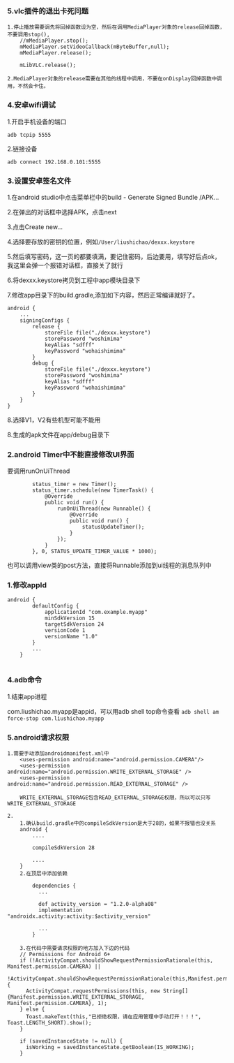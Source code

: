 ### 5.vlc插件的退出卡死问题

```
1.停止播放需要调先将回掉函数设为空，然后在调用MediaPlayer对象的release回掉函数，不要调用stop(),
    //mMediaPlayer.stop();
    mMediaPlayer.setVideoCallback(mByteBuffer,null);
    mMediaPlayer.release();
    
    mLibVLC.release();

2.MediaPlayer对象的release需要在其他的线程中调用，不要在onDisplay回掉函数中调用，不然会卡住。

```



### 4.安卓wifi调试

1.开启手机设备的端口
```
adb tcpip 5555
```

2.链接设备
```
adb connect 192.168.0.101:5555
```



### 3.设置安卓签名文件

1.在android studio中点击菜单栏中的build - Generate Signed Bundle /APK...

2.在弹出的对话框中选择APK，点击next

3.点击Create new...

4.选择要存放的密钥的位置，例如``/User/liushichao/dexxx.keystore``

5.然后填写密码，这一页的都要填满，要记住密码，后边要用，填写好后点ok，我这里会弹一个报错对话框，直接关了就行

6.将dexxx.keystore拷贝到工程中app模块目录下

7.修改app目录下的build.gradle,添加如下内容，然后正常编译就好了。

```
android {
    ...
    signingConfigs {
        release {
            storeFile file("./dexxx.keystore")
            storePassword "woshimima"
            keyAlias "sdfff"
            keyPassword "wohaishimima"
        }
        debug {
            storeFile file("./dexxx.keystore")
            storePassword "woshimima"
            keyAlias "sdfff"
            keyPassword "wohaishimima"
        }
    }
}
```

8.选择V1，V2有些机型可能不能用

8.生成的apk文件在app/debug目录下




### 2.android Timer中不能直接修改UI界面

要调用runOnUiThread

```
        status_timer = new Timer();
        status_timer.schedule(new TimerTask() {
            @Override
            public void run() {
                runOnUiThread(new Runnable() {
                    @Override
                    public void run() {
                        statusUpdateTimer();
                    }
                });
            }
        }, 0, STATUS_UPDATE_TIMER_VALUE * 1000);

```

也可以调用view类的post方法，直接将Runnable添加到ui线程的消息队列中


### 1.修改appId

```
android {
        defaultConfig {
            applicationId "com.example.myapp"
            minSdkVersion 15
            targetSdkVersion 24
            versionCode 1
            versionName "1.0"
        }
        ...
    }
    
```
    
    
### 4.adb命令

1.结束app进程

com.liushichao.myapp是appid，可以用adb shell top命令查看
``
adb shell am force-stop com.liushichao.myapp
``

### 5.android请求权限

```
1.需要手动添加androidmanifest.xml中
    <uses-permission android:name="android.permission.CAMERA"/>
    <uses-permission android:name="android.permission.WRITE_EXTERNAL_STORAGE" />
    <uses-permission android:name="android.permission.READ_EXTERNAL_STORAGE" />
    
    WRITE_EXTERNAL_STORAGE包含READ_EXTERNAL_STORAGE权限，所以可以只写WRITE_EXTERNAL_STORAGE
    
2.   
    1.确认build.gradle中的compileSdkVersion是大于28的，如果不报错也没关系
    android {
        ....
        
        compileSdkVersion 28
        
        ....
    }
    2.在顶层中添加依赖
    
        dependencies {
          ...
          
          def activity_version = "1.2.0-alpha08"
          implementation "androidx.activity:activity:$activity_version"
          
          ...
        }

    3.在代码中需要请求权限的地方加入下边的代码
    // Permissions for Android 6+
    if (!ActivityCompat.shouldShowRequestPermissionRationale(this, Manifest.permission.CAMERA) ||
            !ActivityCompat.shouldShowRequestPermissionRationale(this,Manifest.permission.WRITE_EXTERNAL_STORAGE)) {
      ActivityCompat.requestPermissions(this, new String[]{Manifest.permission.WRITE_EXTERNAL_STORAGE, Manifest.permission.CAMERA}, 1);
    } else {
      Toast.makeText(this,"已拒绝权限，请在应用管理中手动打开！！！", Toast.LENGTH_SHORT).show();
    }

    if (savedInstanceState != null) {
      isWorking = savedInstanceState.getBoolean(IS_WORKING);
    }
```
